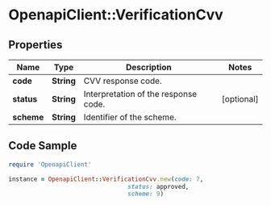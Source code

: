 # OpenapiClient::VerificationCvv

## Properties

Name | Type | Description | Notes
------------ | ------------- | ------------- | -------------
**code** | **String** | CVV response code. | 
**status** | **String** | Interpretation of the response code. | [optional] 
**scheme** | **String** | Identifier of the scheme. | 

## Code Sample

```ruby
require 'OpenapiClient'

instance = OpenapiClient::VerificationCvv.new(code: 7,
                                 status: approved,
                                 scheme: 9)
```


